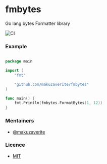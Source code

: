 # fmbytes
Go lang bytes Formatter library

![CI](https://github.com/makuzaverite/fmbytes/workflows/CI/badge.svg)


### Example

```go

package main

import (
	"fmt"

	"github.com/makuzaverite/fmbytes"
)

func main() {
	fmt.Println(fmbytes.FormatBytes(1, 12))
}
```


### Mentainers

- [@makuzaverite](https://github.com/makuzaverite)

### Licence

- [MIT](https://github.com/makuzaverite/fmbytes/blob/main/LICENSE)
